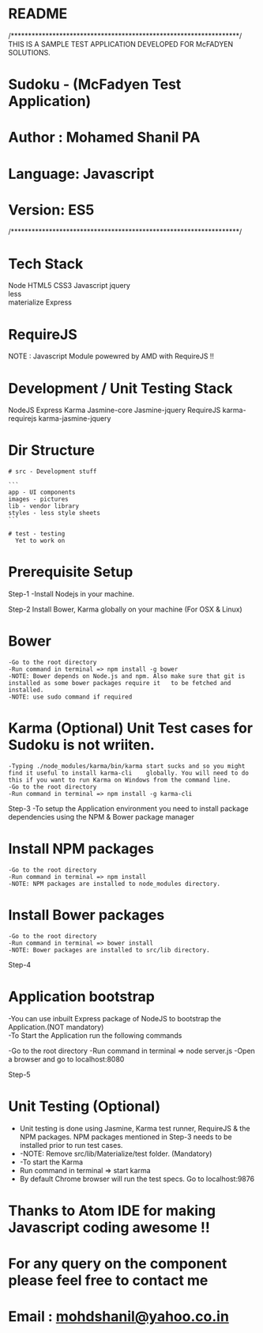 # README
/******************************************************************/
THIS IS A SAMPLE TEST APPLICATION DEVELOPED FOR McFADYEN SOLUTIONS.
# Sudoku - (McFadyen Test Application)
# Author : Mohamed Shanil PA
# Language: Javascript
# Version: ES5
/******************************************************************/

# Tech Stack
  Node
  HTML5
  CSS3
  Javascript
  jquery  
  less   
  materialize
  Express

# RequireJS
NOTE : Javascript Module powewred by AMD with RequireJS !!

# Development / Unit Testing Stack
  NodeJS   Express   Karma   Jasmine-core   Jasmine-jquery   RequireJS   karma-requirejs   karma-jasmine-jquery

# Dir Structure
    # src - Development stuff

    ```
    app - UI components  
    images - pictures   
    lib - vendor library     
    styles - less style sheets   
    ```

    # test - testing
      Yet to work on

# Prerequisite  Setup
Step-1   -Install Nodejs in your machine.

Step-2   Install Bower, Karma globally on your machine (For OSX & Linux)

# Bower

```
-Go to the root directory
-Run command in terminal => npm install -g bower
-NOTE: Bower depends on Node.js and npm. Also make sure that git is installed as some bower packages require it   to be fetched and installed.
-NOTE: use sudo command if required
```

# Karma (Optional) Unit Test cases for Sudoku is not wriiten.

```
-Typing ./node_modules/karma/bin/karma start sucks and so you might find it useful to install karma-cli    globally. You will need to do this if you want to run Karma on Windows from the command line.
-Go to the root directory
-Run command in terminal => npm install -g karma-cli
```

Step-3   -To setup the Application environment you need to install package dependencies using the NPM & Bower package manager

# Install NPM packages

```
-Go to the root directory
-Run command in terminal => npm install
-NOTE: NPM packages are installed to node_modules directory.
```

# Install Bower packages

```
-Go to the root directory
-Run command in terminal => bower install
-NOTE: Bower packages are installed to src/lib directory.
```

Step-4

# Application bootstrap
  -You can use inbuilt Express package of NodeJS to bootstrap the Application.(NOT mandatory)   
  -To Start the Application run the following commands

-Go to the root directory -Run command in terminal => node server.js
-Open a browser and go to localhost:8080

Step-5

# Unit Testing (Optional)
- Unit testing is done using Jasmine, Karma test runner, RequireJS & the NPM packages. NPM packages mentioned in Step-3 needs to be installed prior to run test cases.
- -NOTE: Remove src/lib/Materialize/test folder. (Mandatory)
- -To start the Karma
- Run command in terminal => start karma
- By default Chrome browser will run the test specs. Go to localhost:9876


# Thanks to Atom IDE for making Javascript coding awesome !!
# For any query on the component please feel free to contact me
# Email : mohdshanil@yahoo.co.in
